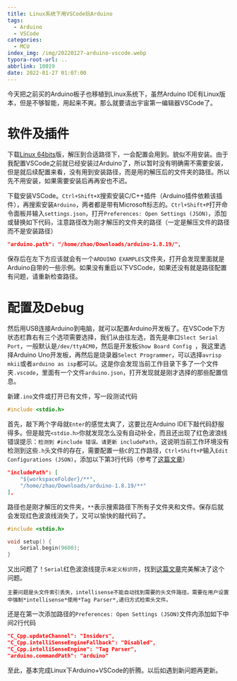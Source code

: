 ```yaml
---
title: Linux系统下用VSCode玩Arduino
tags:
  - Arduino
  - VSCode
categories:
  - MCU
index_img: /img/20220127-arduino-vscode.webp
typora-root-url: ..
abbrlink: 10019
date: 2022-01-27 01:07:00
---
```


今天把之前买的Arduino板子也移植到Linux系统下，虽然Arduino IDE有Linux版本，但是不够智能，用起来不爽。那么就要请出宇宙第一编辑器VSCode了。<!--more-->

# 软件及插件

下载[Linux 64bits](https://www.arduino.cc/en/software)版，解压到合适路径下，一会配置会用到。貌似不用安装。由于我配置VSCode之前就已经安装过Arduino了，所以暂时没有明确需不需要安装，但是就后续配置来看，没有用到安装路径，而是用的解压后的文件夹的路径。所以先不用安装，如果需要安装后再再安也不迟。

下载安装VSCode。`Ctrl+Shift+X`搜索安装C/C++插件（Arduino插件依赖该插件），再搜索安装`Arduino`，两者都是带有Microsoft标志的。`Ctrl+Shift+P`打开命令面板并输入`settings.json`，打开`Preferences: Open Settings (JSON)`，添加或替换如下代码，注意路径改为刚才解压的文件夹的路径（一定是解压文件的路径而不是安装路径）

```json
"arduino.path": "/home/zhao/Downloads/arduino-1.8.19/",
```

保存后在左下方应该就会有一个`ARDUINO EXAMPLES`文件夹，打开会发现里面就是Arduino自带的一些示例。如果没有重启以下VSCode，如果还没有就是路径配置有问题，请重新检查路径。

# 配置及Debug

然后用USB连接Arduino到电脑，就可以配置Arduino开发板了。在VSCode下方状态栏靠右有三个选项需要选择，我们从由往左选，首先是串口`Slect Serial Port`，一般默认是`/dev/ttyACM0`，然后是开发板`Show Board Config `，我这里选择Arduino Uno开发板，再然后是烧录器`Select Programmer`，可以选择`avrisp mkii`或者`arduino as isp`都可以。这是你会发现当前工作目录下多了一个文件夹`.vscode`，里面有一个文件`arduino.json`，打开发现就是刚才选择的那些配置信息。

新建`.ino`文件或打开已有文件，写一段测试代码

```c
#include <stdio.h>
```

首先，敲下两个字母就`Enter`的感觉太爽了，这要比在Arduino IDE下敲代码舒服得多。但是敲完`<stdio.h>`你就发现怎么没有自动补全，而且还出现了红色波浪线错误提示：`检测到 #include 错误。请更新 includePath`，这说明当前工作环境没有检测到这些`.h`头文件的存在，需要配置一些`C`的工作路径，`Ctrl+Shift+P`输入`Edit Configurations (JSON)`，添加以下第3行代码（参考了[这篇文章](https://blog.csdn.net/wh201906/article/details/103878857)）

```json
"includePath": [
    "${workspaceFolder}/**",
    "/home/zhao/Downloads/arduino-1.8.19/**"
],
```

路径也是刚才解压的文件夹，`**`表示搜索路径下所有子文件夹和文件。保存后就会发现红色波浪线消失了，又可以愉快的敲代码了。

```c
#include <stdio.h>

void setup() {
    Serial.begin(9600);
}
```

又出问题了！`Serial`红色波浪线提示`未定义标识符`，找到[这篇文章](https://blog.csdn.net/weixin_45488643/article/details/105966613)完美解决了这个问题。

`主要问题是头文件索引丢失，intellisense不能自动找到需要的头文件路径。需要在用户设置中强制*intellisense*使用*Tag Parser*,递归方式检索头文件。`

还是在第一次添加路径的`Preferences: Open Settings (JSON)`文件内添加如下中间2行代码

```json
"C_Cpp.updateChannel": "Insiders",
"C_Cpp.intelliSenseEngineFallback": "Disabled",
"C_Cpp.intelliSenseEngine": "Tag Parser",
"arduino.commandPath": "arduino"
```

至此，基本完成Linux下Arduino+VSCode的折腾。以后如遇到新问题再更新。